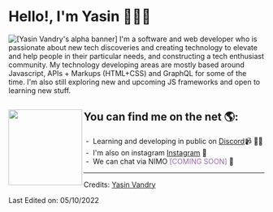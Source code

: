 # Hello!, I'm Yasin 🧑🏽‍💻

<img src="https://github.com/yasVan645/local/blob/af1bbb7d360f24eb5ecc1a81cda13c6751aae292/profile-frame.png" alt="[Yasin Vandry's alpha banner]">
I'm a software and web developer who is passionate about new tech discoveries and creating technology to elevate and help people in their particular needs, and constructing a tech enthusiast community. My technology developing areas are mostly based around Javascript, APIs + Markups (HTML+CSS) and GraphQL for some of the time. I'm also still exploring new and upcoming JS frameworks and open to learning new stuff. 


## You can find me on the net 🌎: <a href="https://github.com/yasVan645"><img align="left" width="145px" margin="30px" height="150px" src="https://github.com/yasVan645/local/blob/main/ezgif.com-gif-maker.gif?raw=true"></a>
  &nbsp;-   &nbsp;Learning and developing in public on <a href="https://discord.gg/YWpc3Wq5wS">Discord</a>📹 ✍🏾<br>
  &nbsp;-   &nbsp;I'm also on instagram <a href="https://www.instagram.com/_yasvan/"> Instagram</a> 🏓<br>
  &nbsp;-   &nbsp;We can chat via NIMO <a style="color: #9568A6">[COMING SOON]</a> 💼

-----
Credits: [Yasin Vandry](https://github.com/yasVan645)

Last Edited on: 05/10/2022
